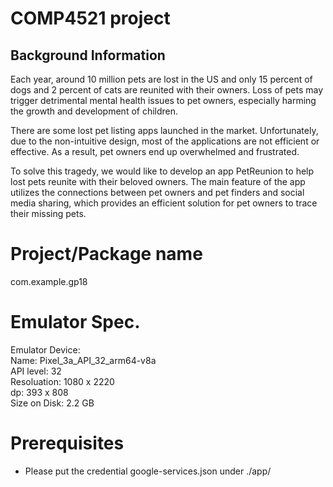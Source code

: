 # COMP4521 project 

## Background Information

Each year, around 10 million pets are lost in the US and only 15 percent of dogs and 2
percent of cats are reunited with their owners. Loss of pets may trigger detrimental mental
health issues to pet owners, especially harming the growth and development of children.

There are some lost pet listing apps launched in the market. Unfortunately, due to the
non-intuitive design, most of the applications are not efficient or effective. As a result, pet
owners end up overwhelmed and frustrated.

To solve this tragedy, we would like to develop an app PetReunion to help lost pets reunite
with their beloved owners. The main feature of the app utilizes the connections between pet
owners and pet finders and social media sharing, which provides an efficient solution for pet
owners to trace their missing pets.

# Project/Package name
com.example.gp18

# Emulator Spec.
Emulator Device: <br>
Name: Pixel_3a_API_32_arm64-v8a<br>
API level: 32<br>
Resoluation: 1080 x 2220<br>
dp: 393 x 808<br>
Size on Disk: 2.2 GB

# Prerequisites
- Please put the credential google-services.json under ./app/